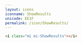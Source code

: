 ```yaml
---
layout: icons
iconname: ShowResults
unicode: EE1F
permalink: /icon/ShowResults/
---
```


``` html
<i class="mi mi-ShowResults"></i>
```
